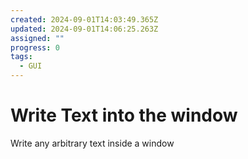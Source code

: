```yaml
---
created: 2024-09-01T14:03:49.365Z
updated: 2024-09-01T14:06:25.263Z
assigned: ""
progress: 0
tags:
  - GUI
---
```


# Write Text into the window

Write any arbitrary text inside a window
